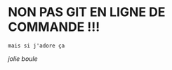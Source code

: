 <h1> NON PAS GIT EN LIGNE DE COMMANDE !!! </h1>

```ProgrammingLanguageName
mais si j'adore ça
```
*jolie boule*
